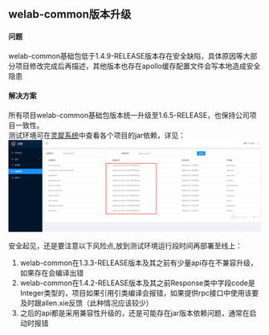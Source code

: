 ## welab-common版本升级

#### 问题
welab-common基础包低于1.4.9-RELEASE版本存在安全缺陷，具体原因等大部分项目修改完成后再描述，其他版本也存在apollo缓存配置文件会写本地造成安全隐患

#### 解决方案
所有项目welab-common基础包版本统一升级至1.6.5-RELEASE，也保持公司项目一致性。  
测试环境可在[灵犀系统](http://saas-dev.wolaidai.com/skyeye/depend)中查看各个项目的jar依赖，详见：
![](img/skyeye-depend.png)  

安全起见，还是要注意以下风险点,放到测试环境运行段时间再部署至线上：
1. welab-common在1.3.3-RELEASE版本及其之前有少量api存在不兼容升级，如果存在会编译出错
2. welab-common在1.4.2-RELEASE版本及其之前Response类中字段code是Integer类型的，项目如果引用引类编译会报错，如果提供rpc接口中使用该要及时跟allen.xie反馈（此种情况应该较少）
3. 之后的api都是采用兼容性升级的，还是可能存在jar版本依赖问题，通常在启动时报错